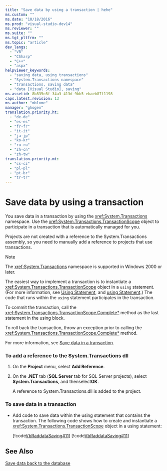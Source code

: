 ```yaml
---
title: "Save data by using a transaction | hehe"
ms.custom: ""
ms.date: "10/18/2016"
ms.prod: "visual-studio-dev14"
ms.reviewer: ""
ms.suite: ""
ms.tgt_pltfrm: ""
ms.topic: "article"
dev_langs: 
  - "VB"
  - "CSharp"
  - "C++"
  - "aspx"
helpviewer_keywords: 
  - "saving data, using transactions"
  - "System.Transactions namespace"
  - "transactions, saving data"
  - "data [Visual Studio], saving"
ms.assetid: 8b835e8f-34a3-413d-9bb5-ebaeb87f1198
caps.latest.revision: 13
ms.author: "mblome"
manager: "ghogen"
translation.priority.ht: 
  - "de-de"
  - "es-es"
  - "fr-fr"
  - "it-it"
  - "ja-jp"
  - "ko-kr"
  - "ru-ru"
  - "zh-cn"
  - "zh-tw"
translation.priority.mt: 
  - "cs-cz"
  - "pl-pl"
  - "pt-br"
  - "tr-tr"
---
```

# Save data by using a transaction
You save data in a transaction by using the <xref:System.Transactions> namespace. Use the <xref:System.Transactions.TransactionScope> object to participate in a transaction that is automatically managed for you.  
  
 Projects are not created with a reference to the System.Transactions assembly, so you need to manually add a reference to projects that use transactions.  
  
> [!NOTE]
>  The <xref:System.Transactions> namespace is supported in Windows 2000 or later.  
  
 The easiest way to implement a transaction is to instantiate a <xref:System.Transactions.TransactionScope> object in a `using` statement. (For more information, see [Using Statement](../Topic/Using%20Statement%20\(Visual%20Basic\).md), and [using Statement](../Topic/using%20Statement%20\(C%23%20Reference\).md).) The code that runs within the `using` statement participates in the transaction.  
  
 To commit the transaction, call the <xref:System.Transactions.TransactionScope.Complete*> method as the last statement in the using block.  
  
 To roll back the transaction, throw an exception prior to calling the <xref:System.Transactions.TransactionScope.Complete*> method.  
  
 For more information, see [Save data in a transaction](../data-tools/save-data-in-a-transaction.md).  
  
### To add a reference to the System.Transactions dll  
  
1.  On the **Project** menu, select **Add Reference**.  
  
2.  On the **.NET** tab (**SQL Server** tab for SQL Server projects), select **System.Transactions**, and thenselect**OK**.  
  
     A reference to System.Transactions.dll is added to the project.  
  
### To save data in a transaction  
  
-   Add code to save data within the using statement that contains the transaction. The following code shows how to create and instantiate a <xref:System.Transactions.TransactionScope> object in a using statement:  
  
     [!code[VbRaddataSaving#11](../data-tools/codesnippet/VisualBasic/save-data-by-using-a-transaction_1.vb)]
[!code[VbRaddataSaving#11](../data-tools/codesnippet/CSharp/save-data-by-using-a-transaction_1.cs)]  
  
## See Also  
 [Save data back to the database](../data-tools/save-data-back-to-the-database.md)